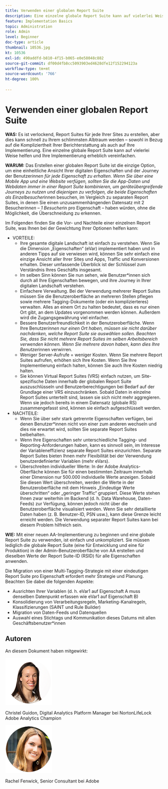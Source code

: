 ```yaml
---
title: Verwenden einer globalen Report Suite
description: Eine einzelne globale Report Suite kann auf vielerlei Weise helfen und Ihre Implementierung erheblich vereinfachen.
feature: Implementation Basics
topic: Administration
role: Admin
level: Beginner
doc-type: article
thumbnail: 10536.jpg
kt: 10536
exl-id: 490addfd-b810-4f15-b065-e0e58048c882
source-git-commit: df00d4fb8cc5093903ed4628dfe12f152294123a
workflow-type: tm+mt
source-wordcount: '766'
ht-degree: 100%

---
```


# Verwenden einer globalen Report Suite

**WAS:** Es ist verlockend, Report Suites für jede Ihrer Sites zu erstellen, aber dies kann schnell zu Ihrem schlimmsten Albtraum werden – sowohl in Bezug auf die Kompliziertheit Ihrer Berichterstattung als auch auf Ihre Implementierung. Eine einzelne globale Report Suite kann auf vielerlei Weise helfen und Ihre Implementierung erheblich vereinfachen.

**WARUM:** Das Erstellen einer globalen Report Suite ist die einzige Option, um eine einheitliche Ansicht Ihrer digitalen Eigenschaften und der Journey der Benutzer*innen für jede Eigenschaft zu erhalten. Wenn Sie über eine Mobile App und eine Website verfügen, sollten Sie die App-Daten und Webdaten immer in einer Report Suite kombinieren, um geräteübergreifende Journeys zu nutzen und diejenigen zu verfolgen, die beide Eigenschaften als Einzelbesucher*innen besuchen, im Vergleich zu separaten Report Suites, in denen Sie einen unzusammenhängenden Datensatz mit 2 Besucher*innen – 1 Besucher*in pro Eigenschaft – haben würden, ohne die Möglichkeit, die Überschneidung zu erkennen.

Im Folgenden finden Sie die Vor- und Nachteile einer einzelnen Report Suite, was Ihnen bei der Gewichtung Ihrer Optionen helfen kann:

* VORTEILE:
   * Ihre gesamte digitale Landschaft ist einfach zu verstehen. Wenn Sie die Dimension „Eigenschaften“ (eVar) implementiert haben und in anderen Tipps auf sie verwiesen wird, können Sie sehr einfach eine einzige Ansicht aller Ihrer Sites und Apps, Traffic und Konversionen erhalten. Dieser umfassende Überblick ist der Schlüssel zum Verständnis Ihres Geschäfts insgesamt.
   * Im selben Sinn können Sie nun sehen, wie Benutzer*innen sich durch all Ihre Eigenschaften bewegen, und ihre Journey in Ihrer digitalen Landschaft verstehen.
   * Einfachere Verwaltung. Bei der Verwendung mehrerer Report Suites müssen Sie die Benutzeroberfläche an mehreren Stellen pflegen sowie mehrere Tagging-Dokumente (oder ein komplizierteres) verwalten. Alles an einem Ort zu halten bedeutet, dass es nur einen Ort gibt, an dem Updates vorgenommen werden können. Außerdem wird die Zugangsgewährung viel einfacher.
   * Bessere Benutzerfreundlichkeit in der Benutzeroberfläche. Wenn Ihre Benutzer*innen nur einen Ort haben, müssen sie nicht darüber nachdenken, welche Report Suite sie auswählen sollen. Beachten Sie, dass Sie nicht mehrere Report Suites im selben Arbeitsbereich verwenden können. Wenn Sie mehrere davon haben, kann dies Ihre Benutzer*innen verwirren.
   * Weniger Server-Aufrufe = weniger Kosten. Wenn Sie mehrere Report Suites aufrufen, erhöhen sich Ihre Kosten. Wenn Sie Ihre Implementierung einfach halten, können Sie auch Ihre Kosten niedrig halten.
   * Sie können Virtual Report Suites (VRS) einfach nutzen, um Site-spezifische Daten innerhalb der globalen Report Suite auszuschlüsseln und Benutzerberechtigungen bei Bedarf auf der Grundlage einer VRS einzuschränken. Sobald Daten in einzelne Report Suites unterteilt sind, lassen sie sich nicht mehr aggregieren. Wenn sie jedoch bereits in einem Datensatz (globale RS) zusammengefasst sind, können sie einfach aufgeschlüsselt werden.
* NACHTEILE:
   * Wenn Sie über sehr stark getrennte Eigenschaften verfügen, bei denen Benutzer*innen nicht von einer zum anderen wechseln und dies nie erwartet wird, sollten Sie separate Report Suites beibehalten.
   * Wenn Ihre Eigenschaften sehr unterschiedliche Tagging- und Reporting-Anforderungen haben, kann es sinnvoll sein, im Interesse der Variableneffizienz separate Report Suites einzurichten. Separate Report Suites bieten Ihnen mehr Flexibilität bei der Verwendung benutzerdefinierter Variablen (mehr eVars).
   * Überschreiten individueller Werte: In der Adobe Analytics-Oberfläche können Sie für einen bestimmten Zeitraum innerhalb einer Dimension nur 500.000 individuelle Werte anzeigen. Sobald Sie diesen Wert überschreiten, werden die Werte in der Benutzeroberfläche mit dem Hinweis „Eindeutige Werte überschritten“ oder „geringer Traffic“ gruppiert. Diese Werte stehen Ihnen zwar weiterhin im Backend (d. h. Data Warehouse, Daten-Feeds) zur Verfügung, können jedoch nicht über die Benutzeroberfläche visualisiert werden. Wenn Sie sehr detaillierte Daten haben (z. B. Benutzer-ID, PSN usw.), kann diese Grenze leicht erreicht werden. Die Verwendung separater Report Suites kann bei diesem Problem hilfreich sein.

**WIE:** Mit einer neuen AA-Implementierung zu beginnen und eine globale Report Suite zu verwenden, ist einfach und unkompliziert. Sie müssen lediglich die globale Report Suite (eine für Entwicklung und eine für Produktion) in der Admin-Benutzeroberfläche von AA erstellen und dieselben Werte der Report Suite-ID (RSID) für alle Eigenschaften anwenden.

Die Migration von einer Multi-Tagging-Strategie mit einer eindeutigen Report Suite pro Eigenschaft erfordert mehr Strategie und Planung. Beachten Sie dabei die folgenden Aspekte:

* Ausrichten Ihrer Variablen (d. h. eVar1 auf Eigenschaft A muss denselben Datenpunkt erfassen wie eVar1 auf Eigenschaft B)
* Konsolidierung von Verarbeitungsregeln, Marketing-Kanalregeln, Klassifizierungen (SAINT und Rule Builder)
* Migration von Daten-Feeds und Datenquellen
* Auswahl eines Stichtags und Kommunikation dieses Datums mit allen Geschäftsbenutzer*innen

## Autoren

An diesem Dokument haben mitgewirkt:

![Christel Guidon](assets/Christel-Headshot-150.png)

Christel Guidon, Digital Analytics Platform Manager bei NortonLifeLock
Adobe Analytics Champion

![Rachel Fenwick](assets/Rachel-Fenwick-150.png)

Rachel Fenwick, Senior Consultant bei Adobe

